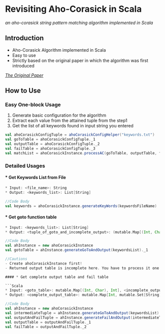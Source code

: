 # Revisiting Aho-Corasick in Scala
*an aho-corasick string pattern matching algorithm implemented in Scala*

## Introduction 
* Aho-Corasick Algorithm implemented in Scala
* Easy to use
* Strictly based on the original paper in which the algorithm was first introduced

*[The Original Paper <Efficient String Matching: An Aid to Bibliographic Search>](http://citeseerx.ist.psu.edu/viewdoc/download?doi=10.1.1.96.4671&rep=rep1&type=pdf)*

## How to Use

### Easy One-block Usage
1. Generate basic configuration for the algorithm
2. Extract each value from the attained tuple from the step1
3. Get the list of all keywords found in input string you entered 

```Scala
val ahoCorasickConfigTuple = ahoCorasickConfigHelper("keywords.txt")
val goToTable = ahoCorasickConfigTuple._1
val outputTable = ahoCorasickConfigTuple._2
val failTable = ahoCorasickConfigTuple._3
val matchList = ahoCorasickInstance.processAC(goToTable, outputTable, failTable, inputStr)
```

### Detailed Usages

#### * Get Keywords List from File

```Scala
* Input: <file_name>: String
* Output: <keywords_list>: List[String]

//Code Body
val keywords = ahoCorasickInstance.generateKeyWords(keywordsFileName)
```

#### * Get goto function table

```Scala
* Input: <keywords_list>: List[String]
* Output: <tuple_of_goto_and_incomplete_output>: (mutable.Map[(Int, Char), Int],mutable.Map[Int, mutable.Set[String]])

//Code Body
val ahInstance = new ahoCorasickInstance
val gotoTable = ahInstance.generateGoToAndOutput(keywordsList)._1

//Cautions
- Create ahoCorasickInstance first!
- Returned output table is incomplete here. You have to process it one more time. (See the next)

#### * Get complete output table and fail table

```Scala
* Input: <goto_table>: mutable.Map[(Int, Char), Int], <incomplete_output_table>: mutable.Map[Int, mutable.Set[String]]
* Output: <complete_output_table>: mutable.Map[Int, mutable.Set[String]], <fail_table>: mutable.Map[Int, Int]

//Code Body
val ahInstance = new ahoCorasickInstance
val intermediateTuple = ahInstance.generateGoToAndOutput(keywordsList)
val outputAndFailTuple = ahInstance.generateFailAndOutput(intermediateTuple._1, intermediateTuple._2)
val outputTable = outputAndFailTuple._1
val failTable = outputAndFailTuple._2
```
